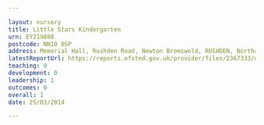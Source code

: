 ```yaml
---

layout: nursery
title: Little Stars Kindergarten
urn: EY219888
postcode: NN10 0SP
address: Memorial Hall, Rushden Road, Newton Bromswold, RUSHDEN, Northamptonshire, NN10 0SP
latestReportUrl: https://reports.ofsted.gov.uk/provider/files/2367333/urn/EY219888.pdf
teaching: 0
development: 0
leadership: 1
outcomes: 0
overall: 1
date: 25/03/2014

---
```

